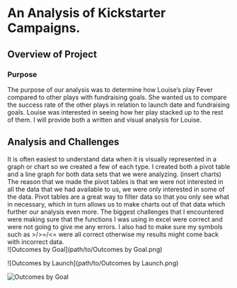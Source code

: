 # An Analysis of Kickstarter Campaigns.
## Overview of Project
### Purpose

The purpose of our analysis was to determine how Louise’s play Fever compared to other plays with fundraising goals. She wanted us to compare the success rate of the other plays in relation to launch date and fundraising goals. Louise was interested in seeing how her play stacked up to the rest of them. I will provide both a written and visual analysis for Louise. 

## Analysis and Challenges

It is often easiest to understand data when it is visually represented in a graph or chart so we created a few of each type. I created both a pivot table and a line graph for both data sets that we were analyzing. (insert charts) The reason that we made the pivot tables is that we were not interested in all the data that we had available to us, we were only interested in some of the data. Pivot tables are a great way to filter data so that you only see what in necessary, which in turn allows us to make charts out of that data which further our analysis even more. The biggest challenges that I encountered were making sure that the functions I was using in excel were correct and were not going to give me any errors. I also had to make sure my symbols such as >/>=/<= were all correct otherwise my results might come back with incorrect data.  
![Outcomes by Goal](path/to/Outcomes by Goal.png)

![Outcomes by Launch](path/to/Outcomes by Launch.png)

![Outcomes by Goal](path/to/OutcomesbyGoal.png)

